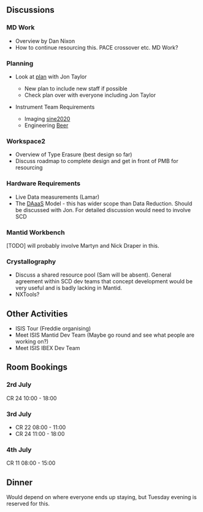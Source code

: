 ## Discussions

### MD Work
* Overview by Dan Nixon 
* How to continue resourcing this. PACE crossover etc. MD Work? 

### Planning
* Look at [plan](https://docs.google.com/spreadsheets/d/16z5WiGysXqssw5GFhP05LpfEnmoU-sBeT-HiZSGOzAA/edit#gid=669025093) with Jon Taylor
  * New plan to include new staff if possible
  * Check plan over with everyone including Jon Taylor

* Instrument Team Requirements
  * Imaging [sine2020](https://github.com/DMSC-Instrument-Data/documents/blob/8f3abf8cbc951a23e1d3eeeec0285c039cded9ed/meeting_notes/June_2018_Italy/imaging_questions.md)
  * Engineering [Beer](https://indico.esss.lu.se/event/1023/)
  
### Workspace2
* Overview of Type Erasure (best design so far)
* Discuss roadmap to complete design and get in front of PMB for resourcing

### Hardware Requirements 
* Live Data measurements (Lamar)
* The [DAaaS](https://github.com/DMSC-Instrument-Data/documents/blob/master/meeting_notes/May_2018/DAaaS.md) Model - this has wider scope than Data Reduction. Should be discussed with Jon. For detailed discussion would need to involve SCD 

### Mantid Workbench
[TODO] will probably involve Martyn and Nick Draper in this.

### Crystallography
* Discuss a shared resource pool (Sam will be absent). General agreement within SCD dev teams that concept development would be very useful and is badly lacking in Mantid.
* NXTools?

## Other Activities 

* ISIS Tour (Freddie organising)
* Meet ISIS Mantid Dev Team (Maybe go round and see what people are working on?)
* Meet ISIS IBEX Dev Team

## Room Bookings

### 2rd July
CR 24 10:00 - 18:00

### 3rd July

* CR 22 08:00 - 11:00
* CR 24 11:00 - 18:00

### 4th July
CR 11 08:00 - 15:00

## Dinner
Would depend on where everyone ends up staying, but Tuesday evening is reserved for this.




